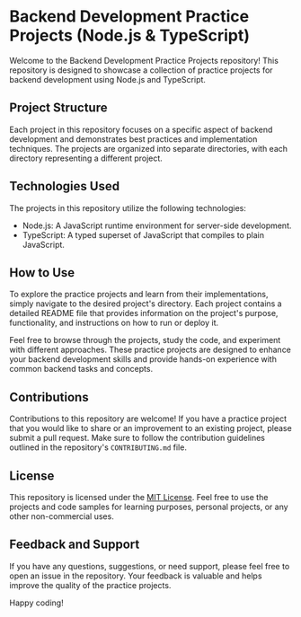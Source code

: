 # Backend Development Practice Projects (Node.js & TypeScript)

Welcome to the Backend Development Practice Projects repository! This repository is designed to showcase a collection of practice projects for backend development using Node.js and TypeScript.

## Project Structure

Each project in this repository focuses on a specific aspect of backend development and demonstrates best practices and implementation techniques. The projects are organized into separate directories, with each directory representing a different project.

## Technologies Used

The projects in this repository utilize the following technologies:

- Node.js: A JavaScript runtime environment for server-side development.
- TypeScript: A typed superset of JavaScript that compiles to plain JavaScript.

## How to Use

To explore the practice projects and learn from their implementations, simply navigate to the desired project's directory. Each project contains a detailed README file that provides information on the project's purpose, functionality, and instructions on how to run or deploy it.

Feel free to browse through the projects, study the code, and experiment with different approaches. These practice projects are designed to enhance your backend development skills and provide hands-on experience with common backend tasks and concepts.

## Contributions

Contributions to this repository are welcome! If you have a practice project that you would like to share or an improvement to an existing project, please submit a pull request. Make sure to follow the contribution guidelines outlined in the repository's `CONTRIBUTING.md` file.

## License

This repository is licensed under the [MIT License](LICENSE). Feel free to use the projects and code samples for learning purposes, personal projects, or any other non-commercial uses.

## Feedback and Support

If you have any questions, suggestions, or need support, please feel free to open an issue in the repository. Your feedback is valuable and helps improve the quality of the practice projects.

Happy coding!
